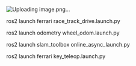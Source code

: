 ![Uploading image.png…]()

ros2 launch ferrari race_track_drive.launch.py

ros2 launch odometry wheel_odom.launch.py

ros2 launch slam_toolbox online_async_launch.py

ros2 launch ferrari key_teleop.launch.py
